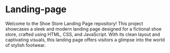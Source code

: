 # Landing-page
Welcome to the Shoe Store Landing Page repository! This project showcases a sleek and modern landing page designed for a fictional shoe store, crafted using HTML, CSS, and JavaScript. With its clean layout and captivating visuals, this landing page offers visitors a glimpse into the world of stylish footwear. 
